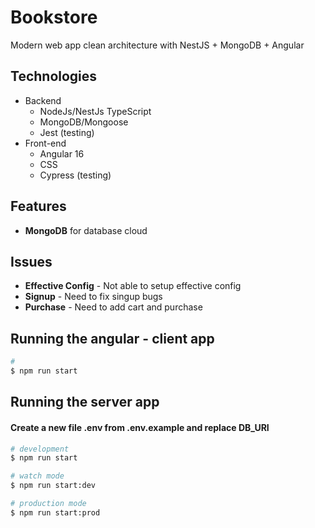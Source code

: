 # Bookstore

Modern web app clean architecture with NestJS + MongoDB + Angular

## Technologies
- Backend
  - NodeJs/NestJs TypeScript
  - MongoDB/Mongoose
  - Jest (testing)
- Front-end
  - Angular 16
  - CSS
  - Cypress (testing)

## Features
- **MongoDB** for database cloud



## Issues
- **Effective Config** - Not able to setup effective config
- **Signup** - Need to fix singup bugs
- **Purchase** - Need to add cart and purchase

## Running the angular - client app

```bash
# 
$ npm run start
```

## Running the server app

#### Create a new file .env from .env.example and replace DB_URI

```bash
# development
$ npm run start

# watch mode
$ npm run start:dev

# production mode
$ npm run start:prod
```